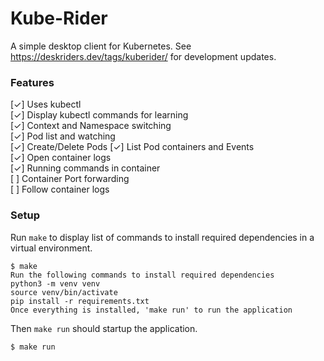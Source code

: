 # Kube-Rider

A simple desktop client for Kubernetes. 
See https://deskriders.dev/tags/kuberider/ for development updates.

### Features

[✓] Uses kubectl  
[✓] Display kubectl commands for learning  
[✓] Context and Namespace switching  
[✓] Pod list and watching  
[✓] Create/Delete Pods
[✓] List Pod containers and Events  
[✓] Open container logs  
[✓] Running commands in container  
[ ] Container Port forwarding  
[ ] Follow container logs

### Setup

Run `make` to display list of commands to install required dependencies in a virtual environment.

```
$ make
Run the following commands to install required dependencies
python3 -m venv venv
source venv/bin/activate
pip install -r requirements.txt
Once everything is installed, 'make run' to run the application
```

Then `make run` should startup the application.

```
$ make run
```
